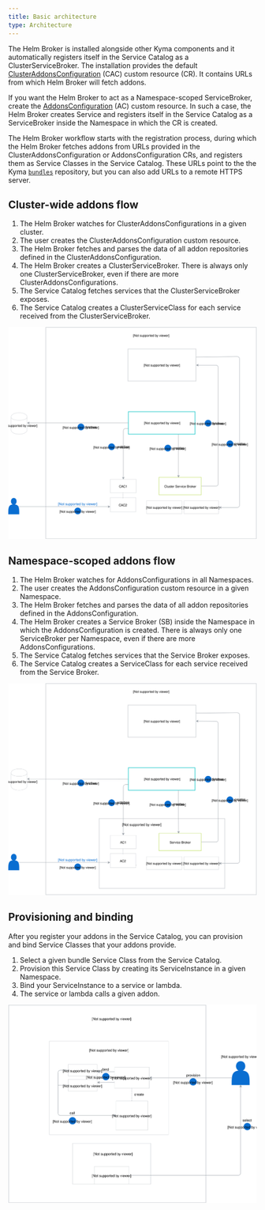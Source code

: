 ```yaml
---
title: Basic architecture
type: Architecture
---
```


The Helm Broker is installed alongside other Kyma components and it automatically registers itself in the Service Catalog as a ClusterServiceBroker. The installation provides the default [ClusterAddonsConfiguration](#custom-resource-clusteraddonsconfiguration) (CAC) custom resource (CR). It contains URLs from which Helm Broker will fetch addons.

If you want the Helm Broker to act as a Namespace-scoped ServiceBroker, create the [AddonsConfiguration](#custom-resource-addonsconfiguration) (AC) custom resource. In such a case, the Helm Broker creates Service and registers itself in the Service Catalog as a ServiceBroker inside the Namespace in which the CR is created.

The Helm Broker workflow starts with the registration process, during which the Helm Broker fetches addons from URLs provided in the ClusterAddonsConfiguration or AddonsConfiguration CRs, and registers them as Service Classes in the Service Catalog. These URLs point to the the Kyma [`bundles`](https://github.com/kyma-project/bundles) repository, but you can also add URLs to a remote HTTPS server.

## Cluster-wide addons flow

1. The Helm Broker watches for ClusterAddonsConfigurations in a given cluster.
2. The user creates the ClusterAddonsConfiguration custom resource.
3. The Helm Broker fetches and parses the data of all addon repositories defined in the ClusterAddonsConfiguration.
4. The Helm Broker creates a ClusterServiceBroker. There is always only one ClusterServiceBroker, even if there are more ClusterAddonsConfigurations.
5. The Service Catalog fetches services that the ClusterServiceBroker exposes.
6. The Service Catalog creates a ClusterServiceClass for each service received from the ClusterServiceBroker.

![Helm Broker cluster](./assets/hb-cluster.svg)

## Namespace-scoped addons flow

1. The Helm Broker watches for AddonsConfigurations in all Namespaces.
2. The user creates the AddonsConfiguration custom resource in a given Namespace.
3. The Helm Broker fetches and parses the data of all addon repositories defined in the AddonsConfiguration.
4. The Helm Broker creates a Service Broker (SB) inside the Namespace in which the AddonsConfiguration is created. There is always only one ServiceBroker per Namespace, even if there are more AddonsConfigurations.
5. The Service Catalog fetches services that the Service Broker exposes.
6. The Service Catalog creates a ServiceClass for each service received from the Service Broker.

![Helm Broker cluster](./assets/hb-namespaced.svg)

## Provisioning and binding

After you register your addons in the Service Catalog, you can provision and bind Service Classes that your addons provide.

1. Select a given bundle Service Class from the Service Catalog.
2. Provision this Service Class by creating its ServiceInstance in a given Namespace.
3. Bind your ServiceInstance to a service or lambda.
4. The service or lambda calls a given addon.

![Helm Broker architecture](./assets/hb-architecture.svg)
